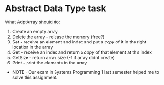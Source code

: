 # Abstract Data Type task

What AdptArray should do:

1. Create an empty array
2. Delete the array - release the memory (free?)
3. Set - receive an element and index and put a *copy* of it in the right location in the array
4. Get - receive an index and return a *copy* of that element at this index
5. GetSize - return array size (-1 if array didnt create)
6. Print - print the elements in the array

* NOTE - Our exam in Systems Programming 1 last semester helped me to solve this assignment.
